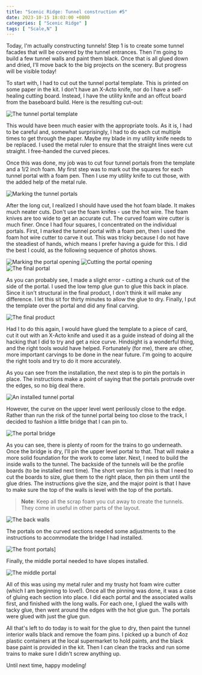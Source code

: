 ```yaml
---
title: "Scenic Ridge: Tunnel construction #5"
date: 2023-10-15 18:03:00 +0800
categories: [ "Scenic Ridge" ]
tags: [ "Scale,N" ]
---
```


Today, I'm actually constructing tunnels! Step 1 is to create some tunnel facades that will be covered by the tunnel entrances.  Then I'm going to build a few tunnel walls and paint them black. Once that is all glued down and dried, I'll move back to the big projects on the scenery.  But progress will be visible today!

To start with, I had to cut out the tunnel portal template.  This is printed on some paper in the kit.  I don't have an X-Acto knife, nor do I have a self-healing cutting board.  Instead, I have the utility knife and an offcut board from the baseboard build.  Here is the resulting cut-out:

![The tunnel portal template](/assets/2023/10/15/IMG_2227.JPG)

This would have been much easier with the appropriate tools.  As it is, I had to be careful and, somewhat surprisingly, I had to do each cut multiple times to get through the paper.  Maybe my blade in my utility knife needs to be replaced.  I used the metal ruler to ensure that the straight lines were cut straight. I free-handed the curved pieces.

Once this was done, my job was to cut four tunnel portals from the template and a 1/2 inch foam.  My first step was to mark out the squares for each tunnel portal with a foam pen.  Then I use my utility knife to cut those, with the added help of the metal rule.

![Marking the tunnel portals](/assets/2023/10/15/IMG_2228.JPG)

After the long cut, I realized I should have used the hot foam blade.  It makes much neater cuts.  Don't use the foam knifes - use the hot wire.  The foam knives are too wide to get an accurate cut.  The curved foam wire cutter is much finer.  Once I had four squares, I concentrated on the individual portals.  First, I marked the tunnel portal with a foam pen, then I used the foam hot wire cutter to carve it out.  This was tricky because I do not have the steadiest of hands, which means I prefer having a guide for this. I did the best I could, as the following sequence of photos shows.

![Marking the portal opening](/assets/2023/10/15/IMG_2229.JPG)
![Cutting the portal opening](/assets/2023/10/15/IMG_2230.JPG)
![The final portal](/assets/2023/10/15/IMG_2231.JPG)

As you can probably see, I made a slight error - cutting a chunk out of the side of the portal.  I used the low temp glue gun to glue this back in place.  Since it isn't structural in the final product, I don't think it will make any difference.  I let this sit for thirty minutes to allow the glue to dry.  Finally, I put the template over the portal and did any final carving.

![The final product](/assets/2023/10/15/IMG_2232.JPG)

Had I to do this again, I would have glued the template to a piece of card, cut it out with an X-Acto knife and used it as a guide instead of doing all the hacking that I did to try and get a nice curve.  Hindsight is a wonderful thing, and the right tools would have helped.  Fortunately (for me), there are other, more important carvings to be done in the near future.  I'm going to acquire the right tools and try to do it more accurately.

As you can see from the installation, the next step is to pin the portals in place.  The instructions make a point of saying that the portals protrude over the edges, so no big deal there.

![An installed tunnel portal](/assets/2023/10/15/IMG_2233.JPG)

However, the curve on the upper level went perilously close to the edge.  Rather than run the risk of the tunnel portal being too close to the track, I decided to fashion a little bridge that I can pin to.

![The portal bridge](/assets/2023/10/15/IMG_2234.JPG)

As you can see, there is plenty of room for the trains to go underneath. Once the bridge is dry, I'll pin the upper level portal to that.  That will make a more solid foundation for the work to come later.  Next, I need to build the inside walls to the tunnel.  The backside of the tunnels will be the profile boards (to be installed next time).  The short version for this is that I need to cut the boards to size, glue them to the right place, then pin them until the glue dries.  The instructions give the size, and the major point is that I have to make sure the top of the walls is level with the top of the portals.

> **Note**: Keep all the scrap foam you cut away to create the tunnels.  They come in useful in other parts of the layout.

![The back walls](/assets/2023/10/15/IMG_2235.JPG)

The portals on the curved sections needed some adjustments to the instructions to accommodate the bridge I had installed.

![The front portals](/assets/2023/10/15/IMG_2236.JPG)]

Finally, the middle portal needed to have slopes installed.

![The middle portal](/assets/2023/10/15/IMG_2238.JPG)

All of this was using my metal ruler and my trusty hot foam wire cutter (which I am beginning to love!).  Once all the pinning was done, it was a case of gluing each section into place.  I did each portal and the associated walls first, and finished with the long walls.  For each one, I glued the walls with tacky glue, then went around the edges with the hot glue gun.  The portals were glued with just the glue gun.

All that's left to do today is to wait for the glue to dry, then paint the tunnel interior walls black and remove the foam pins. I picked up a bunch of 4oz plastic containers at the local supermarket to hold paints, and the black base paint is provided in the kit. Then I can clean the tracks and run some trains to make sure I didn't screw anything up.

Until next time, happy modeling!

